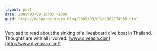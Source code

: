```yaml
---
layout: post
date: 2009-03-09 10:00 +1000
guid: http://desparoz.micro.blog/2009/03/09/t1302174968.html
---
```

Very sad to read about the sinking of a liveaboard dive boat in Thailand. Thoughts are with all involved.  [www.diveasia.com](http://www.diveasia.com/)
